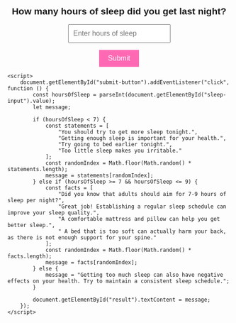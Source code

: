 
<html lang="en">
<head>
    <meta charset="UTF-8">
    <meta name="viewport" content="width=device-width, initial-scale=1.0">
    <title>Sleep Game</title>
    <style>
        body {
            font-family: Arial, sans-serif;
        }
        #container {
            text-align: center;
            margin-top: 50px;
        }
        #sleep-input {
            padding: 10px;
            font-size: 16px;
        }
        #submit-button {
            background-color: #FF69B4;
            color: white;
            padding: 10px 20px;
            font-size: 16px;
            border: none;
            cursor: pointer;
        }
    </style>
</head>
<body>
    <div id="container">
        <h2>How many hours of sleep did you get last night?</h2>
        <input type="number" id="sleep-input" placeholder="Enter hours of sleep">
        <br><br>
        <button id="submit-button">Submit</button>
        <p id="result"></p>
    </div>

    <script>
        document.getElementById("submit-button").addEventListener("click", function () {
            const hoursOfSleep = parseInt(document.getElementById("sleep-input").value);
            let message;

            if (hoursOfSleep < 7) {
                const statements = [
                    "You should try to get more sleep tonight.",
                    "Getting enough sleep is important for your health.",
                    "Try going to bed earlier tonight.",
                    "Too little sleep makes you irritable."
                ];
                const randomIndex = Math.floor(Math.random() * statements.length);
                message = statements[randomIndex];
            } else if (hoursOfSleep >= 7 && hoursOfSleep <= 9) {
                const facts = [
                    "Did you know that adults should aim for 7-9 hours of sleep per night?",
                    "Great job! Establishing a regular sleep schedule can improve your sleep quality.",
                    "A comfortable mattress and pillow can help you get better sleep.",
                    " A bed that is too soft can actually harm your back, as there is not enough support for your spine."
                ];
                const randomIndex = Math.floor(Math.random() * facts.length);
                message = facts[randomIndex];
            } else {
                message = "Getting too much sleep can also have negative effects on your health. Try to maintain a consistent sleep schedule.";
            }

            document.getElementById("result").textContent = message;
        });
    </script>
</body>
</html>
